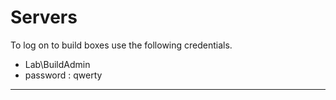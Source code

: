 # Servers

To log on to build boxes use the following credentials.

- Lab\BuildAdmin
- password : qwerty

---

